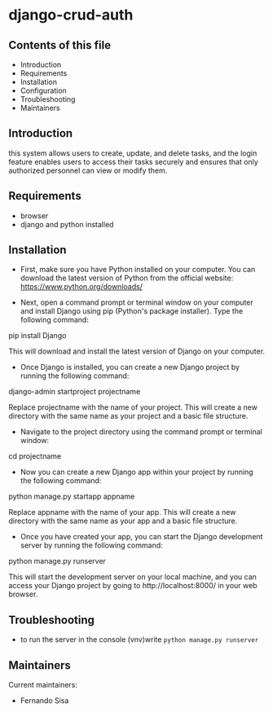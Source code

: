 
# django-crud-auth

## Contents of this file

 - Introduction
 - Requirements
 - Installation
 - Configuration
 - Troubleshooting
 - Maintainers
## Introduction

this system allows users to create, update, and delete tasks, and the login feature enables users to access their tasks securely and ensures that only authorized personnel can view or modify them.

## Requirements

- browser 
- django and python installed

## Installation

- First, make sure you have Python installed on your computer. You can download the latest version of Python from the official website: https://www.python.org/downloads/

- Next, open a command prompt or terminal window on your computer and install Django using pip (Python's package installer). Type the following command:

pip install Django

This will download and install the latest version of Django on your computer.

- Once Django is installed, you can create a new Django project by running the following command:

django-admin startproject projectname

Replace projectname with the name of your project. This will create a new directory with the same name as your project and a basic file structure.

- Navigate to the project directory using the command prompt or terminal window:

cd projectname

- Now you can create a new Django app within your project by running the following command:

python manage.py startapp appname

Replace appname with the name of your app. This will create a new directory with the same name as your app and a basic file structure.

- Once you have created your app, you can start the Django development server by running the following command:

python manage.py runserver

This will start the development server on your local machine, and you can access your Django project by going to http://localhost:8000/ in your web browser.



## Troubleshooting

- to run the server in the console (vnv)write
`python manage.py runserver`

## Maintainers

Current maintainers:
- Fernando Sisa